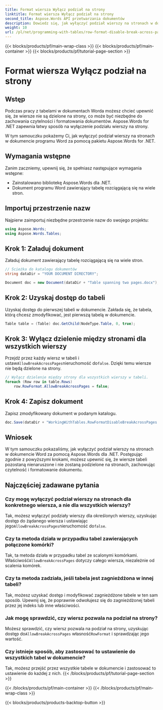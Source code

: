 ```yaml
---
title: Format wiersza Wyłącz podział na strony
linktitle: Format wiersza Wyłącz podział na strony
second_title: Aspose.Words API przetwarzania dokumentów
description: Dowiedz się, jak wyłączyć podział wierszy na stronach w dokumentach programu Word przy użyciu pakietu Aspose.Words for .NET, aby zachować czytelność i formatowanie tabeli.
weight: 10
url: /pl/net/programming-with-tables/row-format-disable-break-across-pages/
---
```


{{< blocks/products/pf/main-wrap-class >}}
{{< blocks/products/pf/main-container >}}
{{< blocks/products/pf/tutorial-page-section >}}

# Format wiersza Wyłącz podział na strony

## Wstęp

Podczas pracy z tabelami w dokumentach Worda możesz chcieć upewnić się, że wiersze nie są dzielone na strony, co może być niezbędne do zachowania czytelności i formatowania dokumentów. Aspose.Words for .NET zapewnia łatwy sposób na wyłączenie podziału wierszy na strony.

W tym samouczku pokażemy Ci, jak wyłączyć podział wierszy na stronach w dokumencie programu Word za pomocą pakietu Aspose.Words for .NET.

## Wymagania wstępne

Zanim zaczniemy, upewnij się, że spełniasz następujące wymagania wstępne:
- Zainstalowano bibliotekę Aspose.Words dla .NET.
- Dokument programu Word zawierający tabelę rozciągającą się na wiele stron.

## Importuj przestrzenie nazw

Najpierw zaimportuj niezbędne przestrzenie nazw do swojego projektu:

```csharp
using Aspose.Words;
using Aspose.Words.Tables;
```

## Krok 1: Załaduj dokument

Załaduj dokument zawierający tabelę rozciągającą się na wiele stron.

```csharp
// Ścieżka do katalogu dokumentów
string dataDir = "YOUR DOCUMENT DIRECTORY";

Document doc = new Document(dataDir + "Table spanning two pages.docx");
```

## Krok 2: Uzyskaj dostęp do tabeli

Uzyskaj dostęp do pierwszej tabeli w dokumencie. Zakłada się, że tabela, którą chcesz zmodyfikować, jest pierwszą tabelą w dokumencie.

```csharp
Table table = (Table) doc.GetChild(NodeType.Table, 0, true);
```

## Krok 3: Wyłącz dzielenie między stronami dla wszystkich wierszy

 Przejdź przez każdy wiersz w tabeli i ustaw`AllowBreakAcrossPages`nieruchomość do`false`. Dzięki temu wiersze nie będą dzielone na strony.

```csharp
// Wyłącz dzielenie między strony dla wszystkich wierszy w tabeli.
foreach (Row row in table.Rows)
    row.RowFormat.AllowBreakAcrossPages = false;
```

## Krok 4: Zapisz dokument

Zapisz zmodyfikowany dokument w podanym katalogu.

```csharp
doc.Save(dataDir + "WorkingWithTables.RowFormatDisableBreakAcrossPages.docx");
```

## Wniosek

W tym samouczku pokazaliśmy, jak wyłączyć podział wierszy na stronach w dokumencie Word za pomocą Aspose.Words dla .NET. Postępując zgodnie z powyższymi krokami, możesz upewnić się, że wiersze tabeli pozostaną nienaruszone i nie zostaną podzielone na stronach, zachowując czytelność i formatowanie dokumentu.

## Najczęściej zadawane pytania

### Czy mogę wyłączyć podział wierszy na stronach dla konkretnego wiersza, a nie dla wszystkich wierszy?  
 Tak, możesz wyłączyć podziały wierszy dla określonych wierszy, uzyskując dostęp do żądanego wiersza i ustawiając jego`AllowBreakAcrossPages`nieruchomość do`false`.

### Czy ta metoda działa w przypadku tabel zawierających połączone komórki?  
 Tak, ta metoda działa w przypadku tabel ze scalonymi komórkami. Właściwość`AllowBreakAcrossPages` dotyczy całego wiersza, niezależnie od scalenia komórek.

### Czy ta metoda zadziała, jeśli tabela jest zagnieżdżona w innej tabeli?  
Tak, możesz uzyskać dostęp i modyfikować zagnieżdżone tabele w ten sam sposób. Upewnij się, że poprawnie odwołujesz się do zagnieżdżonej tabeli przez jej indeks lub inne właściwości.

### Jak mogę sprawdzić, czy wiersz pozwala na podział na strony?  
 Możesz sprawdzić, czy wiersz pozwala na podział na strony, uzyskując dostęp do`AllowBreakAcrossPages` własność`RowFormat` i sprawdzając jego wartość.

### Czy istnieje sposób, aby zastosować to ustawienie do wszystkich tabel w dokumencie?  
Tak, możesz przejść przez wszystkie tabele w dokumencie i zastosować to ustawienie do każdej z nich.
{{< /blocks/products/pf/tutorial-page-section >}}

{{< /blocks/products/pf/main-container >}}
{{< /blocks/products/pf/main-wrap-class >}}

{{< blocks/products/products-backtop-button >}}
